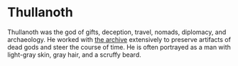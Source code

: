 # Thullanoth

<meta property="og:description" content="Thullanoth was the god of gifts, deception, travel, nomads, diplomacy, and archaeology.">

Thullanoth was the god of gifts, deception, travel, nomads, diplomacy, and archaeology. He worked with [the archive](../cosmology/archive.md) extensively to preserve artifacts of dead gods and steer the course of time. He is often portrayed as a man with light-gray skin, gray hair, and a scruffy beard.